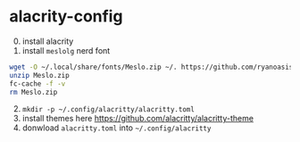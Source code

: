 # alacrity-config

0. install alacrity
1. install `meslolg` nerd font
```bash
wget -O ~/.local/share/fonts/Meslo.zip ~/. https://github.com/ryanoasis/nerd-fonts/releases/download/v3.2.1/Meslo.zip
unzip Meslo.zip
fc-cache -f -v
rm Meslo.zip
```
2. `mkdir -p ~/.config/alacritty/alacritty.toml`
3. install themes here https://github.com/alacritty/alacritty-theme
4. donwload `alacritty.toml` into `~/.config/alacritty`
